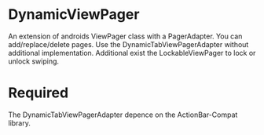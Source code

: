 DynamicViewPager
================

An extension of androids ViewPager class with a PagerAdapter. You can add/replace/delete pages.
Use the DynamicTabViewPagerAdapter without additional implementation.
Additional exist the LockableViewPager to lock or unlock swiping.

Required
========

The DynamicTabViewPagerAdapter depence on the ActionBar-Compat library.
